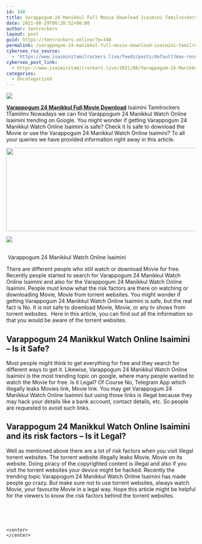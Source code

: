 ```yaml
---
id: 348
title: Varappogum 24 Manikkul Full Movie Download Isaimini Tamilrockers
date: 2021-08-29T06:20:52+00:00
author: tentrockers
layout: post
guid: https://tentrockers.online/?p=348
permalink: /varappogum-24-manikkul-full-movie-download-isaimini-tamilrockers/
cyberseo_rss_source:
  - 'https://www.isaiminitamilrockers.live/feeds/posts/default?max-results=150&start-index=1'
cyberseo_post_link:
  - https://www.isaiminitamilrockers.live/2021/06/Varappogum-24-Manikkul-Full-Movie-Download.html
categories:
  - Uncategorized
---
```

<div class="media_block">
  <img src="https://1.bp.blogspot.com/-6t9wTCGh0Fo/YNIFNCrUtiI/AAAAAAAAA6M/6B7FpcVxIo4boe6abbqgtCriJPu5Hiu-QCLcBGAsYHQ/s72-w544-h221-c/Varappogum%2B24%2BManikkul%2BFull%2BMovie%2BDownload%2BIsaimini%2BTamilrockers.jpg" class="media_thumbnail" />
</div>

<meta content="Varappogum 24 Manikkul Full Movie Download Isaimini Tamilrockers 1Tamilmv Nowadays we can find Varappogum 24 Manikkul Watch Online Isaimini..." name="twitter:description" />

  


<center>
</center>

<span><b><a href="https://www.tamilrockers.co.nz/varappogum-24-manikkul-full-movie-download-tamilrockers/">Varappogum 24 Manikkul Full Movie Download</a></b> Isaimini Tamilrockers 1Tamilmv Nowadays we can find Varappogum 24 Manikkul Watch Online Isaimini trending on Google. You might wonder if getting Varappogum 24 Manikkul Watch Online Isaimini is safe? Check it Is safe to download the Movie or use the Varappogum 24 Manikkul Watch Online Isaimini? To all your queries we have provided information right away in this article.</span>

<div class="separator">
  <a href="https://1.bp.blogspot.com/-6t9wTCGh0Fo/YNIFNCrUtiI/AAAAAAAAA6M/6B7FpcVxIo4boe6abbqgtCriJPu5Hiu-QCLcBGAsYHQ/s1280/Varappogum%2B24%2BManikkul%2BFull%2BMovie%2BDownload%2BIsaimini%2BTamilrockers.jpg"><img loading="lazy" border="0" data-original-height="720" data-original-width="1280" height="221" src="https://1.bp.blogspot.com/-6t9wTCGh0Fo/YNIFNCrUtiI/AAAAAAAAA6M/6B7FpcVxIo4boe6abbqgtCriJPu5Hiu-QCLcBGAsYHQ/w544-h221/Varappogum%2B24%2BManikkul%2BFull%2BMovie%2BDownload%2BIsaimini%2BTamilrockers.jpg" width="544" /></a>
</div>

<span></p> 

<div class="separator">
  <a href="https://bonepa.com/1d8ec7348b/2b6fd1dd06/?placementName=default"><img border="0" data-original-height="250" data-original-width="300" src="https://1.bp.blogspot.com/-nfbzYVobUik/YMlpOerzdgI/AAAAAAAAA3Y/aAupsOUs_WMY6Lv7R1OtZhI6OqaRh-YAwCPcBGAYYCw/s0/e854879156f0849f3d27a89db88ed039.png" /></a>
</div>

<p>
  <span><br /></span>&nbsp;</span><span>Varappogum 24 Manikkul Watch Online Isaimini</span><span id="docs-internal-guid-0381c4ce-7fff-d581-c66e-5f891d0912c3"></p> 
  
  <p dir="ltr">
    <span>There are different people who still watch or download Movie for free. Recently people started to search for Varappogum 24 Manikkul Watch Online Isaimini and also for the Varappogum 24 Manikkul Watch Online Isaimini. People must know what the risk factors are there on watching or downloading Movie, Movie from torrent websites. You might wonder if getting Varappogum 24 Manikkul Watch Online Isaimini is safe, but the real fact is No. It is not safe to download Movie, Movie, or any tv shows from torrent websites.&nbsp; Here in this article, you can find out all the information so that you would be aware of the torrent websites.</span>
  </p>
  
  <h2 dir="ltr">
    <span>Varappogum 24 Manikkul Watch Online Isaimini </span><span>&#8211; </span><span>Is it Safe?</span>
  </h2>
  
  <p dir="ltr">
    <span>Most people might think to get everything for free and they search for different ways to get it. Likewise, Varappogum 24 Manikkul Watch Online Isaimini is the most trending topic on google, where many people wanted to watch the Movie for free. Is it Legal? Of Course No, Telegram App which illegally leaks Movies link, Movie link. You may get Varappogum 24 Manikkul Watch Online Isaimini but using those links is illegal because they may hack your details like a bank account, contact details, etc. So people are requested to avoid such links.</span>
  </p>
  
  <h2 dir="ltr">
    <span>Varappogum 24 Manikkul Watch Online Isaimini and its risk factors </span><span>&#8211; Is it Legal?</span>
  </h2>
  
  <p dir="ltr">
    <span>Well as mentioned above there are a lot of risk factors when you visit illegal torrent websites. The torrent website illegally leaks Movie, Movie on its website. Doing piracy of the copyrighted content is illegal and also if you visit the torrent websites your device might be hacked. Recently the trending topic Varappogum 24 Manikkul Watch Online Isaimini has made people go crazy. But make sure not to use torrent websites, always watch Movie, your favourite Movie in a legal way. Hope this article might be helpful for the viewers to know the risk factors behind the torrent websites.</span>
  </p>
  
  <p dir="ltr">
    <span>&nbsp;</span>
  </p>
  
  <p>
    </span><br /> 
    
    <center>
    </center>
  </p>